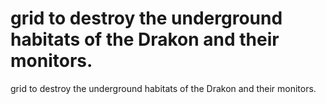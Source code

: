 # grid to destroy the underground habitats of the Drakon and their monitors.

grid to destroy the underground habitats of the Drakon and their monitors.